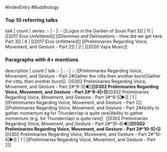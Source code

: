 #IndexEntry #Buddhology

### Top 10 referring talks
talk | count | series
:- | - |: -
[[Logos in the Garden of Souls Part 3]] | 11 | [[2017 Eros Unfettered]]
[[Dilemmas and Delineations - How did we get here Part 3]] | 6 | [[2017 Eros Unfettered]]
[[Preliminaries Regarding Voice, Movement, and Gesture - Part 2]] | 2 | [[2020 Vajra Music]]

### Paragraphs with 4+ mentions
description | count | talk
:- | : - | :-
[[Preliminaries Regarding Voice, Movement, and Gesture - Part 2#Gather the citta then another burst\|Gather the citta, then another burst]] &nbsp;&nbsp;[[0302 Preliminaries Regarding Voice, Movement, and Gesture - Part 2#^9-3\|◀]]**[[0302 Preliminaries Regarding Voice, Movement, and Gesture - Part 2#^9-4\|•]]**[[0302 Preliminaries Regarding Voice, Movement, and Gesture - Part 2#^9-5\|▶]] | 1 | [[Preliminaries Regarding Voice, Movement, and Gesture - Part 2]]
[[Preliminaries Regarding Voice, Movement, and Gesture - Part 2#Ability to gather momentum eg for Thunderclap is quite rare\|Ability to gather momentum (e.g. for Thunderclap) is quite rare]] &nbsp;&nbsp;[[0302 Preliminaries Regarding Voice, Movement, and Gesture - Part 2#^10-4\|◀]]**[[0302 Preliminaries Regarding Voice, Movement, and Gesture - Part 2#^10-5\|•]]**[[0302 Preliminaries Regarding Voice, Movement, and Gesture - Part 2#^10-6\|▶]] | 1 | [[Preliminaries Regarding Voice, Movement, and Gesture - Part 2]]

